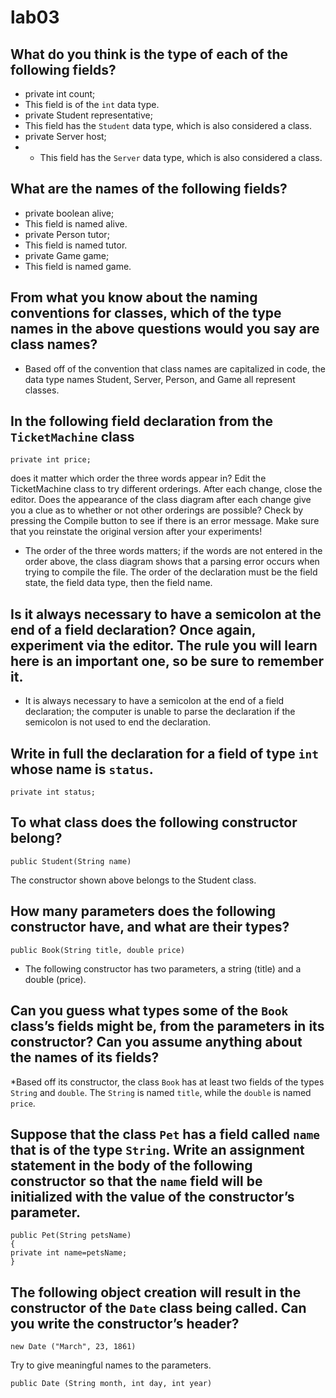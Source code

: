 # lab03

## What do you think is the type of each of the following fields? 
* private int count; 
* This field is of the `int` data type.
* private Student representative; 
* This field has the `Student` data type, which is also considered a class.
* private Server host; 
* * This field has the `Server` data type, which is also considered a class.

## What are the names of the following fields? 
* private boolean alive;
* This field is named alive.
* private Person tutor; 
* This field is named tutor.
* private Game game; 
* This field is named game.

## From what you know about the naming conventions for classes, which of the type names in the above questions would you say are class names? 
* Based off of the convention that class names are capitalized in code, the data type names Student, Server, Person, and Game all represent classes.

## In the following field declaration from the `TicketMachine` class  
```
private int price;
```
does it matter which order the three words appear in? Edit the TicketMachine class to try different orderings. After each change, close the editor. Does the appearance of the class diagram after each change give you a clue as to whether or not other orderings are possible? Check by pressing the Compile button to see if there is an error message. Make sure that you reinstate the original version after your experiments! 
* The order of the three words matters; if the words are not entered in the order above, the class diagram shows that a parsing error occurs when trying to compile the file. The order of the declaration must be the field state, the field data type, then the field name.

## Is it always necessary to have a semicolon at the end of a field declaration? Once again, experiment via the editor. The rule you will learn here is an important one, so be sure to remember it. 
* It is always necessary to have a semicolon at the end of a field declaration; the computer is unable to parse the declaration if the semicolon is not used to end the declaration.

## Write in full the declaration for a field of type `int` whose name is `status`.
```
private int status;
```

## To what class does the following constructor belong?
```
public Student(String name)
```
The constructor shown above belongs to the Student class.

## How many parameters does the following constructor have, and what are their types?
```
public Book(String title, double price)
```
* The following constructor has two parameters, a string (title) and a double (price).

## Can you guess what types some of the `Book` class’s fields might be, from the parameters in its constructor? Can you assume anything about the names of its fields? 
*Based off its constructor, the class `Book` has at least two fields of the types `String` and `double`. The `String` is named `title`, while the `double` is named `price`.

## Suppose that the class `Pet` has a field called `name` that is of the type `String`. Write an assignment statement in the body of the following constructor so that the `name` field will be initialized with the value of the constructor’s parameter.
```
public Pet(String petsName)
{
private int name=petsName;
}
```
## The following object creation will result in the constructor of the `Date` class being called. Can you write the constructor’s header?
```
new Date ("March", 23, 1861)
```
Try to give meaningful names to the parameters.
```
public Date (String month, int day, int year)
```
